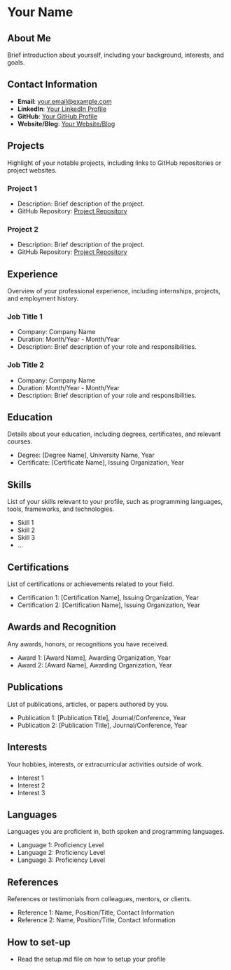 # Your Name

## About Me

Brief introduction about yourself, including your background, interests, and goals.

## Contact Information

- **Email**: your.email@example.com
- **LinkedIn**: [Your LinkedIn Profile](https://www.linkedin.com/in/your-profile)
- **GitHub**: [Your GitHub Profile](https://github.com/your-username)
- **Website/Blog**: [Your Website/Blog](https://www.yourwebsite.com)

## Projects

Highlight of your notable projects, including links to GitHub repositories or project websites.

### Project 1
- Description: Brief description of the project.
- GitHub Repository: [Project Repository](https://github.com/your-username/project-repo)

### Project 2
- Description: Brief description of the project.
- GitHub Repository: [Project Repository](https://github.com/your-username/project-repo)


## Experience

Overview of your professional experience, including internships, projects, and employment history.

### Job Title 1
- Company: Company Name
- Duration: Month/Year - Month/Year
- Description: Brief description of your role and responsibilities.

### Job Title 2
- Company: Company Name
- Duration: Month/Year - Month/Year
- Description: Brief description of your role and responsibilities.

## Education

Details about your education, including degrees, certificates, and relevant courses.

- Degree: [Degree Name], University Name, Year
- Certificate: [Certificate Name], Issuing Organization, Year

## Skills

List of your skills relevant to your profile, such as programming languages, tools, frameworks, and technologies.

- Skill 1
- Skill 2
- Skill 3
- ...

## Certifications

List of certifications or achievements related to your field.

- Certification 1: [Certification Name], Issuing Organization, Year
- Certification 2: [Certification Name], Issuing Organization, Year

## Awards and Recognition

Any awards, honors, or recognitions you have received.

- Award 1: [Award Name], Awarding Organization, Year
- Award 2: [Award Name], Awarding Organization, Year

## Publications

List of publications, articles, or papers authored by you.

- Publication 1: [Publication Title], Journal/Conference, Year
- Publication 2: [Publication Title], Journal/Conference, Year

## Interests

Your hobbies, interests, or extracurricular activities outside of work.

- Interest 1
- Interest 2
- Interest 3

## Languages

Languages you are proficient in, both spoken and programming languages.

- Language 1: Proficiency Level
- Language 2: Proficiency Level
- Language 3: Proficiency Level

## References

References or testimonials from colleagues, mentors, or clients.

- Reference 1: Name, Position/Title, Contact Information
- Reference 2: Name, Position/Title, Contact Information

## How to set-up
- Read the setup.md file on how to setup your profile

